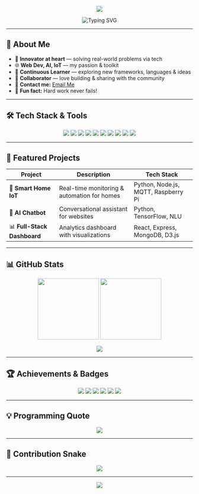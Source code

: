 <!-- Profile Banner -->
<p align="center">
  <img src="https://capsule-render.vercel.app/api?type=waving&height=250&color=gradient&text=Srinivas%20Patchipala&fontAlign=50&fontSize=45&fontColor=fff&desc=AI%2FML%20Enthusiast%20%7C%20Web%20Developer%20%7C%20IoT%20Innovator&descAlign=50&descSize=20&animation=fadeIn" />
</p>

<!-- Typing Animation -->
<p align="center">
  <img src="https://readme-typing-svg.herokuapp.com?font=Fira+Code&weight=600&size=28&pause=1000&color=F75C7E&center=true&vCenter=true&width=800&lines=Hi+There!+I'm+Srinivas+Patchipala+👋;AI%2FML+Enthusiast;Web+Developer;IoT+Innovator;Always+Learning+New+Things+🚀" alt="Typing SVG" />
</p>


---

## 🚀 About Me  
- 🤖 **Innovator at heart** — solving real-world problems via tech  
- 🌐 **Web Dev, AI, IoT** — my passion & toolkit  
- 🔬 **Continuous Learner** — exploring new frameworks, languages & ideas  
- 🤝 **Collaborator** — love building & sharing with the community  
- 📧 **Contact me:** [Email Me](mailto:psrinivas9381@gmail.com)  
- 🌟 **Fun fact:** Hard work never fails!  

---

## 🛠️ Tech Stack & Tools  
<p align="center">
  <img src="https://img.shields.io/badge/HTML5-FF5733?style=for-the-badge&logo=html5&logoColor=white"/>
  <img src="https://img.shields.io/badge/CSS3-2965F1?style=for-the-badge&logo=css3&logoColor=white"/>
  <img src="https://img.shields.io/badge/JavaScript-F7DF1E?style=for-the-badge&logo=javascript&logoColor=black"/>
  <img src="https://img.shields.io/badge/React-61DBFB?style=for-the-badge&logo=react&logoColor=black"/>
  <img src="https://img.shields.io/badge/Node.js-3C873A?style=for-the-badge&logo=node.js&logoColor=white"/>
  <img src="https://img.shields.io/badge/Express-000000?style=for-the-badge&logo=express&logoColor=white"/>
  <img src="https://img.shields.io/badge/MongoDB-4EA94B?style=for-the-badge&logo=mongodb&logoColor=white"/>
  <img src="https://img.shields.io/badge/Python-FFD43B?style=for-the-badge&logo=python&logoColor=blue"/>
  <img src="https://img.shields.io/badge/Java-ED8B00?style=for-the-badge&logo=openjdk&logoColor=white"/>
  <img src="https://img.shields.io/badge/C++-00599C?style=for-the-badge&logo=cplusplus&logoColor=white"/>
</p>

---

## 📝 Featured Projects  

| Project | Description | Tech Stack |
|---------|-------------|------------|
| 🚉 **Smart Home IoT** | Real-time monitoring & automation for homes | Python, Node.js, MQTT, Raspberry Pi |
| 🤖 **AI Chatbot** | Conversational assistant for websites | Python, TensorFlow, NLU |
| 📊 **Full-Stack Dashboard** | Analytics dashboard with visualizations | React, Express, MongoDB, D3.js |

---

## 📊 GitHub Stats  

<p align="center">
  <img height="165" src="https://github-readme-stats.vercel.app/api?username=srinivasaiml&show_icons=true&theme=radical&hide_border=true"/>
  <img height="165" src="https://github-readme-stats.vercel.app/api/top-langs/?username=srinivasaiml&layout=compact&theme=radical&hide_border=true"/>
</p>

<p align="center">
  <img src="https://streak-stats.demolab.com/?user=srinivasaiml&theme=radical&hide_border=true"/>
</p>

---

## 🏆 Achievements & Badges  
<p align="center">
  <img src="https://img.shields.io/badge/Code-Python-blue?style=flat-square&logo=python"/>
  <img src="https://img.shields.io/badge/Web-React-orange?style=flat-square&logo=react"/>
  <img src="https://img.shields.io/badge/AI-DeepLearning-red?style=flat-square&logo=pytorch"/>
  <img src="https://img.shields.io/badge/IoT-RaspberryPi-green?style=flat-square&logo=raspberrypi"/>
  <img src="https://img.shields.io/badge/Open%20Source-Contributor-brightgreen?style=flat-square&logo=github"/>
  <img src="https://img.shields.io/badge/Hackathons-Participant-yellow?style=flat-square&logo=hackclub"/>
</p>

---

## 💡 Programming Quote  
<p align="center">
  <img src="https://quotes-github-readme.vercel.app/api?type=horizontal&theme=dark"/>
</p>

---

## 🐍 Contribution Snake  
<p align="center">
  <img src="https://raw.githubusercontent.com/srinivasaiml/srinivasaiml/output/github-contribution-grid-snake.svg"/>
</p>

---

<!-- Footer Wave -->
<p align="center">
  <img src="https://capsule-render.vercel.app/api?type=waving&height=100&color=gradient&section=footer"/>
</p>
